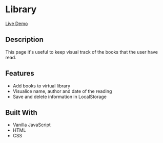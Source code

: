 # Library

[Live Demo](https://rawcdn.githack.com/0yapunpun/Library/549b61d515e0725bdc90b4b44537719d4d2d36f8/index.html)

## Description
This page it's useful to keep visual track of the books that the user have read.

## Features
* Add books to virtual library
* Visualice name, author and date of the reading
* Save and delete information in LocalStorage
 
## Built With
* Vanilla JavaScript
* HTML
* CSS


